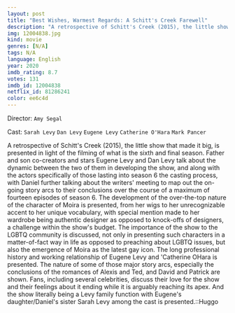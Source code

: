 ```yaml
---
layout: post
title: "Best Wishes, Warmest Regards: A Schitt's Creek Farewell"
description: "A retrospective of Schitt's Creek (2015), the little show that made it big, is presented in light of the filming of what is the sixth and final season. Father and son co-creators and stars Eugene Levy and Dan Levy talk about the dynamic between the two of them in developing the show, and along with the actors specifically of those lasting into season 6 the casting process, with Daniel further talking about the writers' meeting to map out the on-going story arcs to their conclusions over the course of a maximum of fourteen episodes of season 6. The development of .."
img: 12004838.jpg
kind: movie
genres: [N/A]
tags: N/A 
language: English
year: 2020
imdb_rating: 8.7
votes: 131
imdb_id: 12004838
netflix_id: 81286241
color: ee6c4d
---
```

Director: `Amy Segal`  

Cast: `Sarah Levy` `Dan Levy` `Eugene Levy` `Catherine O'Hara` `Mark Pancer` 

A retrospective of Schitt's Creek (2015), the little show that made it big, is presented in light of the filming of what is the sixth and final season. Father and son co-creators and stars Eugene Levy and Dan Levy talk about the dynamic between the two of them in developing the show, and along with the actors specifically of those lasting into season 6 the casting process, with Daniel further talking about the writers' meeting to map out the on-going story arcs to their conclusions over the course of a maximum of fourteen episodes of season 6. The development of the over-the-top nature of the character of Moira is presented, from her wigs to her unrecognizable accent to her unique vocabulary, with special mention made to her wardrobe being authentic designer as opposed to knock-offs of designers, a challenge within the show's budget. The importance of the show to the LGBTQ community is discussed, not only in presenting such characters in a matter-of-fact way in life as opposed to preaching about LGBTQ issues, but also the emergence of Moira as the latest gay icon. The long professional history and working relationship of Eugene Levy and 'Catherine OHara is presented. The nature of some of those major story arcs, especially the conclusions of the romances of Alexis and Ted, and David and Patrick are shown. Fans, including several celebrities, discuss their love for the show and their feelings about it ending while it is arguably reaching its apex. And the show literally being a Levy family function with Eugene's daughter/Daniel's sister Sarah Levy among the cast is presented.::Huggo